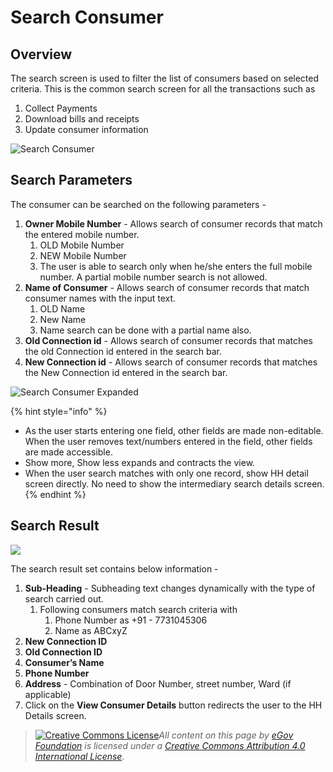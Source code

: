 # Search Consumer

## Overview

The search screen is used to filter the list of consumers based on selected criteria. This is the common search screen for all the transactions such as

1. Collect Payments
2. Download bills and receipts
3. Update consumer information

![Search Consumer](<../../../.gitbook/assets/image (52).png>)

## Search Parameters

The consumer can be searched on the following parameters -

1. **Owner Mobile Number** - Allows search of consumer records that match the entered mobile number.
   1. OLD Mobile Number
   2. NEW Mobile Number
   3. The user is able to search only when he/she enters the full mobile number. A partial mobile number search is not allowed.
2. **Name of Consumer** - Allows search of consumer records that match consumer names with the input text.
   1. OLD Name
   2. New Name
   3. Name search can be done with a partial name also.
3. **Old Connection id** - Allows search of consumer records that matches the old Connection id entered in the search bar.
4. **New Connection id** - Allows search of consumer records that matches the New Connection id entered in the search bar.

![Search Consumer Expanded](<../../../.gitbook/assets/image (11).png>)

{% hint style="info" %}
* As the user starts entering one field, other fields are made non-editable. When the user removes text/numbers entered in the field, other fields are made accessible.
* Show more, Show less expands and contracts the view.
* When the user search matches with only one record, show HH detail screen directly. No need to show the intermediary search details screen.
{% endhint %}

## **Search Result**

![](<../../../.gitbook/assets/image (26).png>)

The search result set contains below information -

1. **Sub-Heading** - Subheading text changes dynamically with the type of search carried out.
   1. Following consumers match search criteria with
      1. Phone Number as +91 - 7731045306
      2. Name as ABCxyZ
2. **New Connection ID**
3. **Old Connection ID**
4. **Consumer’s Name**
5. **Phone Number**
6. **Address** - Combination of Door Number, street number, Ward (if applicable)
7. Click on the **View Consumer Details** button redirects the user to the HH Details screen.

> [![Creative Commons License](https://i.creativecommons.org/l/by/4.0/80x15.png)_​_](http://creativecommons.org/licenses/by/4.0/)_All content on this page by_ [_eGov Foundation_](https://egov.org.in/) _is licensed under a_ [_Creative Commons Attribution 4.0 International License_](http://creativecommons.org/licenses/by/4.0/)_._
